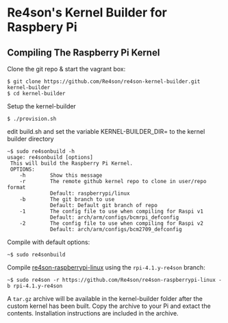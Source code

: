 # Re4son's Kernel Builder for Raspbery Pi



## Compiling The Raspberry Pi Kernel

Clone the git repo & start the vagrant box:

```
$ git clone https://github.com/Re4son/re4son-kernel-builder.git kernel-builder
$ cd kernel-builder
```

Setup the kernel-builder

```
$ ./provision.sh
```
edit build.sh and set the variable KERNEL-BUILDER_DIR= to the kernel builder directory 

```
~$ sudo re4sonbuild -h
usage: re4sonbuild [options]
 This will build the Raspberry Pi Kernel.
 OPTIONS:
    -h        Show this message
    -r        The remote github kernel repo to clone in user/repo format
              Default: raspberrypi/linux
    -b        The git branch to use
              Default: Default git branch of repo
    -1        The config file to use when compiling for Raspi v1
              Default: arch/arm/configs/bcmrpi_defconfig
    -2        The config file to use when compiling for Raspi v2
              Default: arch/arm/configs/bcm2709_defconfig
```

Compile with default options:

```
~$ sudo re4sonbuild
```

Compile [re4son-raspberrypi-linux][1] using the `rpi-4.1.y-re4son` branch:

```
~$ sudo re4son -r https://github.com/Re4son/re4son-raspberrypi-linux -b rpi-4.1.y-re4son
```

A `tar.gz` archive will be available in the kernel-builder folder
after the custom kernel has been built. Copy the archive to your Pi and extact the
contents. Installation instructions are included in the archive.


[1]: https://github.com/Re4son/re4son-raspberrypi-linux

